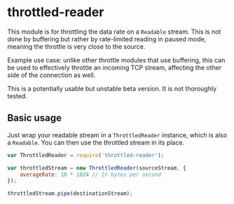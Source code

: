 # throttled-reader

This module is for throttling the data rate on a `Readable` stream. This is not
done by buffering but rather by rate-limited reading in paused mode, meaning the
throttle is very close to the source.

Example use case: unlike other throttle modules that use buffering, this can be
used to effectively throttle an incoming TCP stream, affecting the other side
 of the connection as well.

This is a potentially usable but unstable beta version. It is not
thoroughly tested.

## Basic usage

Just wrap your readable stream in a `ThrottledReader` instance, which is also
a `Readable`. You can then use the throttled stream in its place.

```javascript
var ThrottledReader = require('throttled-reader');

var throttledStream = new ThrottledReader(sourceStream, {
    averageRate: 10 * 1024 // In bytes per second
});

throttledStream.pipe(destinationStream);
```
